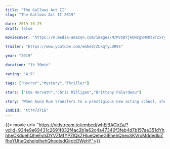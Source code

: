 ```yaml
---
title: "The Gallows Act II"
slug: "The Gallows Act II 2019"

date: 2019-10-25
draft: false

moviecover: "https://m.media-amazon.com/images/M/MV5BYjk0Nzg5MmUtZTcxYy00MDc0LWI2M2EtZjM3NDRkYTZmMDRjXkEyXkFqcGdeQXVyOTg4MDYyNw@@._V1_UX182_CR0,0,182,268_AL_.jpg"

trailer: "https://www.youtube.com/embed/ZUkqTyLUR9s"

year: "2019"

duration: "1h 39min"

rating: "4.9"

tags: ["Horror","Mystery","Thriller"]

stars: ["Ema Horvath","Chris Milligan","Brittany Falardeau"]

story: "When Auna Rue transfers to a prestigious new acting school, she encounters a malevolent spirit after participating in a viral challenge."

imdbId: "tt7473716"
---
```


{{< movie url= "https://vidstream.to/embed/whEjBAGbZa/?vclid=934e9e69431c2691f832f4ac2b1e62c4a47340f3feb4d7b157ae351dYhhheCKduehQheEvlsDYVZMfYPZlQkZHlueQeheGlEhehQhexSKVrxMddedkiZfhoYUheQehelpIhehQheotsdGirdcDWehY">}}
